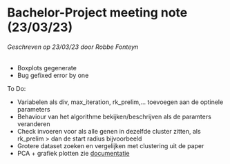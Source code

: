 # Bachelor-Project meeting note (23/03/23)
###### Geschreven op 23/03/23 door Robbe Fonteyn

- Boxplots gegenerate
- Bug gefixed error by one


To Do:
- Variabelen als div, max_iteration, rk_prelim,... toevoegen aan de optinele parameters
- Behaviour van het algorithme bekijken/beschrijven als de paramters veranderen
- Check invoeren voor als alle genen in dezelfde cluster zitten, als rk_prelim > dan de start radius bijvoorbeeld
- Grotere dataset zoeken en vergelijken met clustering uit de paper
- PCA + grafiek plotten zie [documentatie](https://plotly.com/python/pca-visualization/ )
